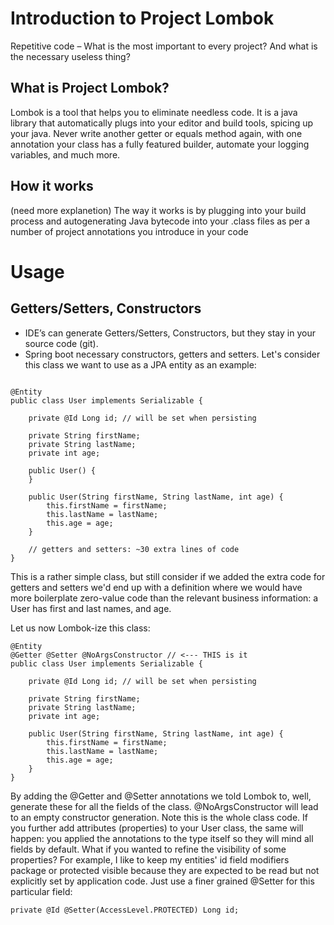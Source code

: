 # Introduction to Project Lombok
Repetitive code – What is the most important to every project? And what is the necessary useless thing?

## What is Project Lombok?
Lombok is a tool that helps you to eliminate needless code. It is a java library that automatically plugs into your editor and build tools, spicing up your java.
Never write another getter or equals method again, with one annotation your class has a fully featured builder, automate your logging variables, and much more.

## How it works
(need more explanetion) The way it works is by plugging into your build process and autogenerating Java bytecode into your .class files as per a number of project annotations you introduce in your code

# Usage

##	Getters/Setters, Constructors
*	IDE’s can generate Getters/Setters, Constructors, but they stay in your source code (git).	
*	Spring boot necessary constructors, getters and setters. 
Let's consider this class we want to use as a JPA entity as an example:

````

@Entity
public class User implements Serializable {
 
    private @Id Long id; // will be set when persisting
 
    private String firstName;
    private String lastName;
    private int age;
 
    public User() {
    }
 
    public User(String firstName, String lastName, int age) {
        this.firstName = firstName;
        this.lastName = lastName;
        this.age = age;
    }
 
    // getters and setters: ~30 extra lines of code
}

````

This is a rather simple class, but still consider if we added the extra code for getters and setters we'd end up with a definition where we would have more boilerplate zero-value code than the relevant business information: a User has first and last names, and age.

Let us now Lombok-ize this class:

````
@Entity
@Getter @Setter @NoArgsConstructor // <--- THIS is it
public class User implements Serializable {
 
    private @Id Long id; // will be set when persisting
 
    private String firstName;
    private String lastName;
    private int age;
 
    public User(String firstName, String lastName, int age) {
        this.firstName = firstName;
        this.lastName = lastName;
        this.age = age;
    }
}
````

By adding the @Getter and @Setter annotations we told Lombok to, well, generate these for all the fields of the class. @NoArgsConstructor will lead to an empty constructor generation.
Note this is the whole class code.
If you further add attributes (properties) to your User class, the same will happen: you applied the annotations to the type itself so they will mind all fields by default.
What if you wanted to refine the visibility of some properties? For example, I like to keep my entities' id field modifiers package or protected visible because they are expected to be read but not explicitly set by application code. Just use a finer grained @Setter for this particular field:

````
private @Id @Setter(AccessLevel.PROTECTED) Long id;
````


